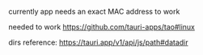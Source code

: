 currently app needs an exact MAC address to work

needed to work 
https://github.com/tauri-apps/tao#linux


dirs reference:
https://tauri.app/v1/api/js/path#datadir